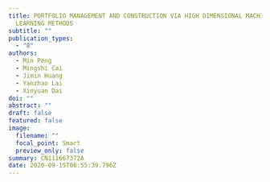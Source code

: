 ```yaml
---
title: PORTFOLIO MANAGEMENT AND CONSTRUCTION VIA HIGH DIMENSIONAL MACHINE
  LEARNING METHODS
subtitle: ""
publication_types:
  - "8"
authors:
  - Min Peng
  - Mingshi Cai
  - Jimin Huang
  - Yanzhao Lai
  - Xinyuan Dai
doi: ""
abstract: ""
draft: false
featured: false
image:
  filename: ""
  focal_point: Smart
  preview_only: false
summary: CN111667372A
date: 2020-09-15T06:55:39.796Z
---
```

